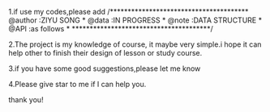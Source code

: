 1.if use my codes,please add
/***************************************
@author		:ZIYU SONG             *
@data		:IN PROGRESS           *
@note		:DATA STRUCTURE        *
@API		:as follows	       *
***************************************/

2.The project is my knowledge of course, it maybe very simple.i hope it can help other to finish their design of lesson or study course.

3.if you have some good suggestions,please let me know

4.Please give star to me if I can help you.

thank you!